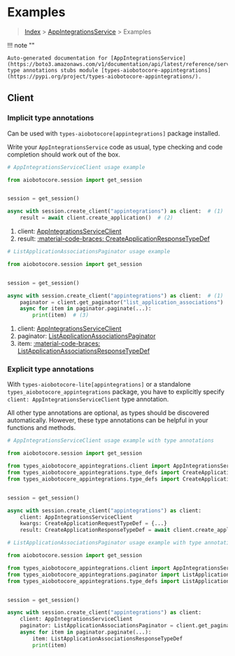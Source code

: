# Examples

> [Index](../README.md) > [AppIntegrationsService](./README.md) > Examples

!!! note ""

    Auto-generated documentation for [AppIntegrationsService](https://boto3.amazonaws.com/v1/documentation/api/latest/reference/services/appintegrations.html#appintegrationsservice)
    type annotations stubs module [types-aiobotocore-appintegrations](https://pypi.org/project/types-aiobotocore-appintegrations/).

## Client

### Implicit type annotations

Can be used with `types-aiobotocore[appintegrations]` package installed.

Write your `AppIntegrationsService` code as usual,
type checking and code completion should work out of the box.



```python
# AppIntegrationsServiceClient usage example

from aiobotocore.session import get_session


session = get_session()

async with session.create_client("appintegrations") as client:  # (1)
    result = await client.create_application()  # (2)
```

1. client: [AppIntegrationsServiceClient](./client.md)
2. result: [:material-code-braces: CreateApplicationResponseTypeDef](./type_defs.md#createapplicationresponsetypedef) 



```python
# ListApplicationAssociationsPaginator usage example

from aiobotocore.session import get_session


session = get_session()

async with session.create_client("appintegrations") as client:  # (1)
    paginator = client.get_paginator("list_application_associations")  # (2)
    async for item in paginator.paginate(...):
        print(item)  # (3)
```

1. client: [AppIntegrationsServiceClient](./client.md)
2. paginator: [ListApplicationAssociationsPaginator](./paginators.md#listapplicationassociationspaginator)
3. item: [:material-code-braces: ListApplicationAssociationsResponseTypeDef](./type_defs.md#listapplicationassociationsresponsetypedef) 




### Explicit type annotations

With `types-aiobotocore-lite[appintegrations]`
or a standalone `types_aiobotocore_appintegrations` package, you have to explicitly specify
`client: AppIntegrationsServiceClient` type annotation.

All other type annotations are optional, as types should be discovered automatically.
However, these type annotations can be helpful in your functions and methods.


```python
# AppIntegrationsServiceClient usage example with type annotations

from aiobotocore.session import get_session

from types_aiobotocore_appintegrations.client import AppIntegrationsServiceClient
from types_aiobotocore_appintegrations.type_defs import CreateApplicationResponseTypeDef
from types_aiobotocore_appintegrations.type_defs import CreateApplicationRequestTypeDef


session = get_session()

async with session.create_client("appintegrations") as client:
    client: AppIntegrationsServiceClient
    kwargs: CreateApplicationRequestTypeDef = {...}
    result: CreateApplicationResponseTypeDef = await client.create_application(**kwargs)
```



```python
# ListApplicationAssociationsPaginator usage example with type annotations

from aiobotocore.session import get_session

from types_aiobotocore_appintegrations.client import AppIntegrationsServiceClient
from types_aiobotocore_appintegrations.paginator import ListApplicationAssociationsPaginator
from types_aiobotocore_appintegrations.type_defs import ListApplicationAssociationsResponseTypeDef


session = get_session()

async with session.create_client("appintegrations") as client:
    client: AppIntegrationsServiceClient
    paginator: ListApplicationAssociationsPaginator = client.get_paginator("list_application_associations")
    async for item in paginator.paginate(...):
        item: ListApplicationAssociationsResponseTypeDef
        print(item)
```


